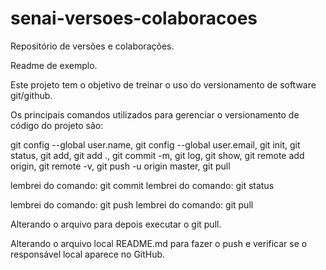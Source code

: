 # senai-versoes-colaboracoes
Repositório de versões e colaborações.

Readme de exemplo.

Este projeto tem o objetivo de treinar o uso do versionamento de software git/github.

Os principais comandos utilizados para gerenciar o versionamento de código do projeto são:

 git config --global user.name,  git config --global user.email, git init, git status, git add, git add .,
 git commit -m, git log, git show,  git remote add origin, git remote -v,  git push -u origin master,
 git pull


lembrei do comando: git commit
lembrei do comando: git status

lembrei do comando: git push
lembrei do comando: git pull

Alterando o arquivo para depois executar o git pull.

Alterando o arquivo local README.md para fazer o push e verificar se o responsável local aparece no GitHub.
